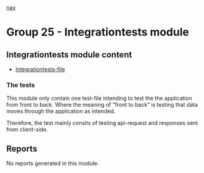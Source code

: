 [nav](../../docs/nav.md)

# Group 25 - Integrationtests module

## Integrationtests module content

- [Integrationtests-file](./src/test/java/eventplanner/integrationtests/IntegrationTests.java)

### The tests

This module only contain one test-file intending to test the the application from front to back.
Where the meaning of "front to back" is testing that data moves through the application as intended.

Therefore, the test mainly consits of testing api-request and responses sent from client-side.


## Reports

No reports generated in this module.